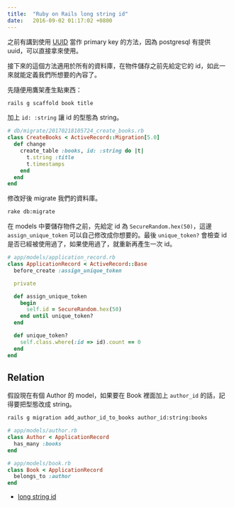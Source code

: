 ```yaml
---
title:  "Ruby on Rails long string id"
date:   2016-09-02 01:17:02 +0800
---
```


之前有講到使用 [UUID](/blogger/2016/09/01/ROR_using_uuid_in_rails) 當作 primary key 的方法，因為 postgresql 有提供 uuid，可以直接拿來使用。

接下來的這個方法適用於所有的資料庫，在物件儲存之前先給定它的 id，如此一來就能定義我們所想要的內容了。

先隨便用鷹架產生點東西：

```sh
rails g scaffold book title
```

加上 `id: :string` 讓 id 的型態為 string。

```ruby
# db/migrate/20170218105724_create_books.rb
class CreateBooks < ActiveRecord::Migration[5.0]
  def change
    create_table :books, id: :string do |t|
      t.string :title
      t.timestamps
    end
  end
end
```

修改好後 migrate 我們的資料庫。

```sh
rake db:migrate
```

在 models 中要儲存物件之前，先給定 id 為 `SecureRandom.hex(50)`，這邊 `assign_unique_token` 可以自己修改成你想要的。最後 `unique_token?` 會檢查 id 是否已經被使用過了，如果使用過了，就重新再產生一次 id。

```ruby
# app/models/application_record.rb
class ApplicationRecord < ActiveRecord::Base
  before_create :assign_unique_token

  private

  def assign_unique_token
    begin
      self.id = SecureRandom.hex(50)
    end until unique_token?
  end

  def unique_token?
    self.class.where(:id => id).count == 0
  end
end
```

## Relation

假設現在有個 Author 的 model，如果要在 Book 裡面加上 `author_id` 的話，記得要把型態改成 string。

```sh
rails g migration add_author_id_to_books author_id:string:books
```

```ruby
# app/models/author.rb
class Author < ApplicationRecord
  has_many :books
end

# app/models/book.rb
class Book < ApplicationRecord
  belongs_to :author
end
```

- [long string id](http://stackoverflow.com/questions/2125384/assigning-each-user-a-unique-100-character-hash-in-ruby-on-rails)
